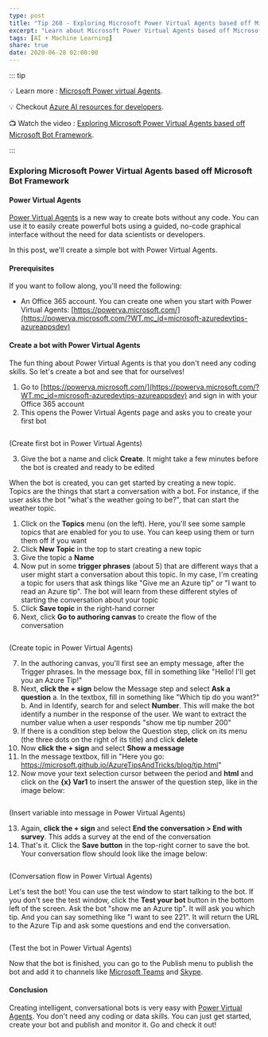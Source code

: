 ```yaml
---
type: post
title: "Tip 268 - Exploring Microsoft Power Virtual Agents based off Microsoft Bot Framework"
excerpt: "Learn about Microsoft Power Virtual Agents based off Microsoft Bot Framework"
tags: [AI + Machine Learning]
share: true
date: 2020-06-28 02:00:00
---
```


::: tip

:bulb: Learn more : [Microsoft Power virtual Agents](https://docs.microsoft.com/power-virtual-agents/fundamentals-what-is-power-virtual-agents?WT.mc_id=docs-azuredevtips-azureappsdev).

:bulb: Checkout [Azure AI resources for developers](https://azure.microsoft.com/en-us/overview/ai-platform/dev-resources/?WT.mc_id=docs-azuredevtips-azureappsdev).

:tv: Watch the video : [Exploring Microsoft Power Virtual Agents based off Microsoft Bot Framework](https://www.youtube.com/watch?v=4uJnIi-xOmM&list=PLLasX02E8BPCNCK8Thcxu-Y-XcBUbhFWC&index=12&t=0s?WT.mc_id=youtube-azuredevtips-azureappsdev).

:::

### Exploring Microsoft Power Virtual Agents based off Microsoft Bot Framework

#### Power Virtual Agents

[Power Virtual Agents](https://docs.microsoft.com/power-virtual-agents/fundamentals-what-is-power-virtual-agents) is a new way to create bots without any code. You can use it to easily create powerful bots using a guided, no-code graphical interface without the need for data scientists or developers.

In this post, we'll create a simple bot with Power Virtual Agents.

#### Prerequisites

If you want to follow along, you'll need the following:
* An Office 365 account. You can create one when you start with Power Virtual Agents: [https://powerva.microsoft.com/](https://powerva.microsoft.com/?WT.mc_id=microsoft-azuredevtips-azureappsdev)

#### Create a bot with Power Virtual Agents

The fun thing about Power Virtual Agents is that you don't need any coding skills. So let's create a bot and see that for ourselves!

1. Go to [https://powerva.microsoft.com/](https://powerva.microsoft.com/?WT.mc_id=microsoft-azuredevtips-azureappsdev) and sign in with your Office 365 account
2. This opens the Power Virtual Agents page and asks you to create your first bot

<img :src="$withBase('/files/azuretipsandtrick-pva.jpg')">

(Create first bot in Power Virtual Agents)

3. Give the bot a name and click **Create**. It might take a few minutes before the bot is created and ready to be edited

When the bot is created, you can get started by creating a new topic. Topics are the things that start a conversation with a bot. For instance, if the user asks the bot "what's the weather going to be?", that can start the weather topic.
1. Click on the **Topics** menu (on the left). Here, you'll see some sample topics that are enabled for you to use. You can keep using them or turn them off if you want
2. Click **New Topic** in the top to start creating a new topic
3. Give the topic a **Name**
4. Now put in some **trigger phrases** (about 5) that are different ways that a user might start a conversation about this topic. In my case, I'm creating a topic for users that ask things like "Give me an Azure tip" or "I want to read an Azure tip". The bot will learn from these different styles of starting the conversation about your topic
5. Click **Save topic** in the right-hand corner
6. Next, click **Go to authoring canvas** to create the flow of the conversation

<img :src="$withBase('/files/56addtrigger.png')">

(Create topic in Power Virtual Agents)

7. In the authoring canvas, you'll first see an empty message, after the Trigger phrases. In the message box, fill in something like "Hello! I'll get you an Azure Tip!"
8. Next, **click the + sign** below the Message step and select **Ask a question**
   a. In the textbox, fill in something like "Which tip do you want?"
   b. And in Identify, search for and select **Number**. This will make the bot identify a number in the response of the user. We want to extract the number value when a user responds "show me tip number 200"
9. If there is a condition step below the Question step, click on its menu (the three dots on the right of its title) and click **delete**
10. Now **click the + sign** and select **Show a message**
11. In the message textbox, fill in "Here you go: https://microsoft.github.io/AzureTipsAndTricks/blog/tip.html"
12. Now move your text selection cursor between the period and **html** and click on the **{x} Var1** to insert the answer of the question step, like in the image below:

<img :src="$withBase('/files/56insertvariable.png')">

(Insert variable into message in Power Virtual Agents)

13. Again, **click the + sign** and select **End the conversation > End with survey**. This adds a survey at the end of the conversation
14. That's it. Click the **Save button** in the top-right corner to save the bot. Your conversation flow should look like the image below:

<img :src="$withBase('/files/56workflow.png')">

(Conversation flow in Power Virtual Agents)

Let's test the bot! You can use the test window to start talking to the bot. If you don't see the test window, click the **Test your bot** button in the bottom left of the screen. Ask the bot "show me an Azure tip". It will ask you which tip. And you can say something like "I want to see 221". It will return the URL to the Azure Tip and ask some questions and end the conversation.

<img :src="$withBase('/files/56testbot.png')">

(Test the bot in Power Virtual Agents)

Now that the bot is finished, you can go to the Publish menu to publish the bot and add it to channels like [Microsoft Teams](https://products.office.com/microsoft-teams/group-chat-software?WT.mc_id=other-azuredevtips-azureappsdev) and [Skype](https://www.skype.com/?WT.mc_id=other-azuredevtips-azureappsdev).

#### Conclusion

Creating intelligent, conversational bots is very easy with [Power Virtual Agents](https://docs.microsoft.com/power-virtual-agents/fundamentals-what-is-power-virtual-agents?WT.mc_id=docs-azuredevtips-azureappsdev). You don't need any coding or data skills. You can just get started, create your bot and publish and monitor it. Go and check it out!